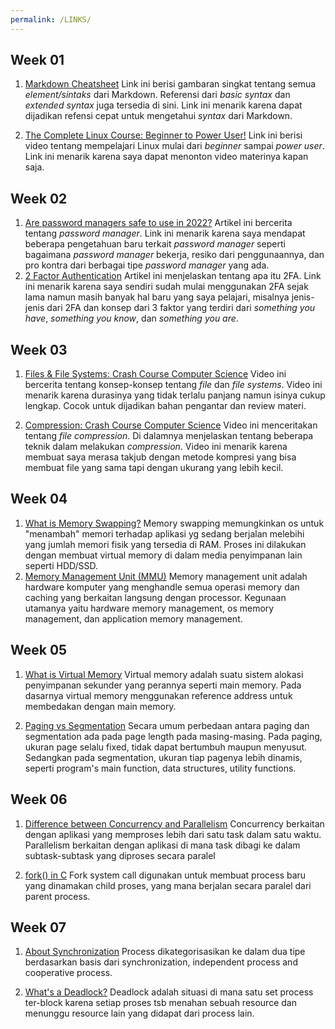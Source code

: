 ```yaml
---
permalink: /LINKS/
---
```


## Week 01

1. [Markdown Cheatsheet](https://www.markdownguide.org/cheat-sheet/)
   Link ini berisi gambaran singkat tentang semua _element/sintaks_ dari Markdown. Referensi dari _basic syntax_ dan _extended syntax_ juga tersedia di sini. Link ini menarik karena dapat dijadikan refensi cepat untuk mengetahui _syntax_ dari Markdown.

2. [The Complete Linux Course: Beginner to Power User!](https://youtu.be/wBp0Rb-ZJak)
   Link ini berisi video tentang mempelajari Linux mulai dari _beginner_ sampai _power user_. Link ini menarik karena saya dapat menonton video materinya kapan saja.

## Week 02

1. [Are password managers safe to use in 2022?](https://cybernews.com/best-password-managers/are-password-managers-safe/)
   Artikel ini bercerita tentang _password manager_. Link ini menarik karena saya mendapat beberapa pengetahuan baru terkait _password manager_ seperti bagaimana _password manager_ bekerja, resiko dari penggunaannya, dan pro kontra dari berbagai tipe _password manager_ yang ada.
2. [2 Factor Authentication](https://authy.com/what-is-2fa/)
   Artikel ini menjelaskan tentang apa itu 2FA. Link ini menarik karena saya sendiri sudah mulai menggunakan 2FA sejak lama namun masih banyak hal baru yang saya pelajari, misalnya jenis-jenis dari 2FA dan konsep dari 3 faktor yang terdiri dari _something you have_, _something you know_, dan _something you are_.

## Week 03

1. [Files & File Systems: Crash Course Computer Science](https://youtu.be/KN8YgJnShPM)
   Video ini bercerita tentang konsep-konsep tentang _file_ dan _file systems_. Video ini menarik karena durasinya yang tidak terlalu panjang namun isinya cukup lengkap. Cocok untuk dijadikan bahan pengantar dan review materi.
   
2. [Compression: Crash Course Computer Science](https://youtu.be/OtDxDvCpPL4)
   Video ini menceritakan tentang _file compression_. Di dalamnya menjelaskan tentang beberapa teknik dalam melakukan _compression_. Video ini menarik karena membuat saya merasa takjub dengan metode kompresi yang bisa membuat file yang sama tapi dengan ukurang yang lebih kecil.

## Week 04

1. [What is Memory Swapping?](https://www.enterprisestorageforum.com/hardware/what-is-memory-swapping/)
   Memory swapping memungkinkan os untuk "menambah" memori terhadap aplikasi yg sedang berjalan melebihi yang jumlah memori fisik yang tersedia di RAM. Proses ini dilakukan dengan membuat virtual memory di dalam media penyimpanan lain seperti HDD/SSD.
2. [Memory Management Unit (MMU)](https://whatis.techtarget.com/definition/memory-management-unit-MMU)
   Memory management unit adalah hardware komputer yang menghandle semua operasi memory dan caching yang berkaitan langsung dengan processor. Kegunaan utamanya yaitu hardware memory management, os memory management, dan application memory management.

## Week 05

1. [What is Virtual Memory](https://www.geeksforgeeks.org/virtual-memory-in-operating-system/)
   Virtual memory adalah suatu sistem alokasi penyimpanan sekunder yang perannya seperti main memory. Pada dasarnya virtual memory menggunakan reference address untuk membedakan dengan main memory.

2. [Paging vs Segmentation](https://www.guru99.com/paging-vs-segmentation-difference.html)
   Secara umum perbedaan antara paging dan segmentation ada pada page length pada masing-masing. Pada paging, ukuran page selalu fixed, tidak dapat bertumbuh maupun menyusut. Sedangkan pada segmentation, ukuran tiap pagenya lebih dinamis, seperti program's main function, data structures, utility functions.

## Week 06

1. [Difference between Concurrency and Parallelism](https://www.geeksforgeeks.org/difference-between-concurrency-and-parallelism/)
   Concurrency berkaitan dengan aplikasi yang memproses lebih dari satu task dalam satu waktu. Parallelism berkaitan dengan aplikasi di mana task dibagi ke dalam subtask-subtask yang diproses secara paralel

2. [fork() in C](https://www.geeksforgeeks.org/fork-system-call/)
   Fork system call digunakan untuk membuat process baru yang dinamakan child proses, yang mana berjalan secara paralel dari parent process.


## Week 07

1. [About Synchronization](https://www.studytonight.com/operating-system/process-synchronization#)
   Process dikategorisasikan ke dalam dua tipe berdasarkan basis dari synchronization, independent process and cooperative process. 

2. [What's a Deadlock?](https://www.geeksforgeeks.org/introduction-of-deadlock-in-operating-system/)
   Deadlock adalah situasi di mana satu set process ter-block karena setiap proses tsb menahan sebuah resource dan menunggu resource lain yang didapat dari process lain.

